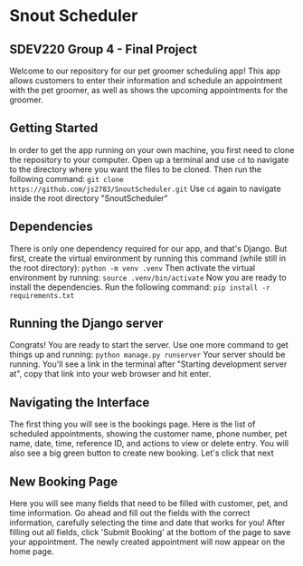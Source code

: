 # Snout Scheduler
## SDEV220 Group 4 - Final Project
Welcome to our repository for our pet groomer scheduling app! This app allows customers to enter their information and schedule an appointment with the pet groomer, as well as shows the upcoming appointments for the groomer. 
## Getting Started
In order to get the app running on your own machine, you first need to clone the repository to your computer. 
Open up a terminal and use `cd` to navigate to the directory where you want the files to be cloned. Then run the following command:
`git clone https://github.com/js2783/SnoutScheduler.git`
Use `cd` again to navigate inside the root directory "SnoutScheduler"
## Dependencies
There is only one dependency required for our app, and that's Django. 
But first, create the virtual environment by running this command (while still in the root directory):
`python -m venv .venv`
Then activate the virtual environment by running:
`source .venv/bin/activate`
Now you are ready to install the dependencies. Run the following command:
`pip install -r requirements.txt`
## Running the Django server
Congrats! You are ready to start the server. Use one more command to get things up and running:
`python manage.py runserver`
Your server should be running. You'll see a link in the terminal after "Starting development server at", copy that link into your web browser and hit enter.
## Navigating the Interface
The first thing you will see is the bookings page. Here is the list of scheduled appointments, showing the customer name, phone number, pet name, date, time, reference ID, and actions to view or delete entry. You will also see a big green button to create new booking. Let's click that next
## New Booking Page
Here you will see many fields that need to be filled with customer, pet, and time information. Go ahead and fill out the fields with the correct information, carefully selecting the time and date that works for you!
After filling out all fields, click 'Submit Booking' at the bottom of the page to save your appointment. The newly created appointment will now appear on the home page. 
